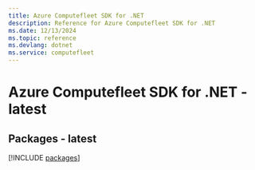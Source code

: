```yaml
---
title: Azure Computefleet SDK for .NET
description: Reference for Azure Computefleet SDK for .NET
ms.date: 12/13/2024
ms.topic: reference
ms.devlang: dotnet
ms.service: computefleet
---
```

# Azure Computefleet SDK for .NET - latest
## Packages - latest
[!INCLUDE [packages](computefleet-index.md)]